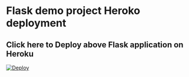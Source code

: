 # Flask demo project Heroko deployment

Click here to Deploy above Flask application on Heroku
---

[![Deploy](https://www.herokucdn.com/deploy/button.svg)](https://heroku.com/deploy)